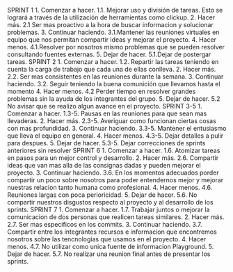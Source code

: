 SPRINT 1
    1. Comenzar a hacer.
        1.1. Mejorar uso y división de tareas. Esto se logrará a través de la utilización de herramientas como clickup.
    2. Hacer más.
        2.1 Ser mas proactivo a la hora de buscar informacion y solucionar problemas.
    3. Continuar haciendo.
        3.1.Mantener las reuniones virtuales en equipo que nos permitan compartir ideas y mejorar el proyecto.
    4. Hacer menos.
        4.1.Resolver por nosotros mismo problemas que se pueden resolver consultando fuentes externas.
    5. Dejar de hacer.
        5.1.Dejar de postergar tareas.
SPRINT 2
    1. Comenzar a hacer.
        1.2. Repartir las tareas teniendo en cuenta la carga de trabajo que cada una de ellas conlleva.
    2. Hacer más.
        2.2. Ser mas consistentes en las reuniones durante la semana.
    3. Continuar haciendo.
        3.2. Seguir teniendo la buena comunición que llevamos hasta el momento
    4. Hacer menos.
        4.2 Perder tiempo en resolver grandes problemas sin la ayuda de los integrantes del grupo.
    5. Dejar de hacer.
        5.2 No avisar que se realizo algun avance en  el proyecto.
SPRINT 3-5
    1. Comenzar a hacer.
        1.3-5. Pausas en las reuniones para que sean mas llevaderas.
    2. Hacer más.
        2.3-5. Averiguar como funcionan ciertas cosas con mas profundidad.
    3. Continuar haciendo.
        3.3-5. Mantener el entusiasmo que lleva el equipo en general.
    4. Hacer menos.
        4.3-5. Dejar detalles a pulir para despues.
    5. Dejar de hacer.
        5.3-5. Dejar correcciones de sprints anteriores sin resolver
SPRINT 6
    1. Comenzar a hacer.
        1.6. Atomizar tareas en pasos para un mejor control y desarrollo.
    2. Hacer más.
        2.6. Compartir ideas que van mas alla de las consignas dadas y pueden mejorar el proyecto.
    3. Continuar haciendo.
        3.6. En los momentos adecuados porder compartir un poco sobre nosotros para poder entendernos mejor y mejorar nuestras relacion tanto humana como profesional.
    4. Hacer menos.
        4.6. Reuniones largas con poca perioricidad.
    5. Dejar de hacer.
        5.6. No compartir nuestros disgustos respecto al proyecto y al desarrollo de los sprints.
SPRINT 7
    1. Comenzar a hacer.
        1.7. Trabajar juntos o mejorar la comunicacion de dos personas que realicen tareas similares.
    2. Hacer más.
        2.7. Ser mas especificos en los commits.
    3. Continuar haciendo.
        3.7. Compartir entre los integrantes recursos e informacion que encontremos nosotros sobre las tencnologias que usamos en el proyecto.
    4. Hacer menos.
        4.7.  No utilizar como unica fuente de informacion Playground.
    5. Dejar de hacer.
        5.7. No realizar una reunion final antes de presentar los sprints.


